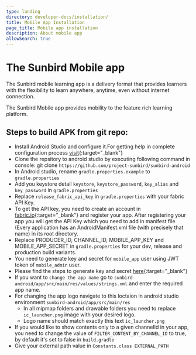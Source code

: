 ```yaml
---
type: landing
directory: developer-docs/installation/
title: Mobile App Installation
page_title: Mobile app installation
description: About mobile app
allowSearch: true
---
```

# The Sunbird Mobile app

The Sunbird mobile learning app is a delivery format that provides learners with the flexibility to learn anywhere, anytime, even without internet connection.

The Sunbird Mobile app provides mobility to the feature rich learning platform.

## Steps to build APK from git repo:

- Install Android Studio and configure it.For getting help in complete configuration process [visit](https://developer.android.com/studio/intro/studio-config.html){:target="_blank"} 
- Clone the repsitory to android studio by executing following command in console:
  git clone  `https://github.com/project-sunbird/sunbird-android` 
- In Android studio, rename `gradle.properties.example` to `gradle.properties`
- Add you keystore detail `keystore`, `keystore_password`, `key_alias` and `key_password` in `gradle.properties`
- Replace `release_fabric_api_key` in `gradle.properties` with your fabric API Key. 
- To get the API key, you need to create an account in [fabric.io](https://get.fabric.io/){:target="_blank"} and register your app. After registering your app you will get the API Key which you need to add in manifest file (Every application has an AndroidManifest.xml file (with precisely that name) in its root directory.
- Replace PRODUCER_ID, CHANNEL_ID, MOBILE_APP_KEY and MOBILE_APP_SECRET in `gradle.properties` for your dev, release and production build   variants.
- You need to generate key and secret for `mobile_app` user using JWT token of `mobile_admin` user.
- Please find the steps to generate key and secret [here](https://github.com/project-sunbird/sunbird-devops/blob/master/Installation.md#step-6-generate-key-and-secrets-for-mobile-app){:target="_blank"}
- If you want to `change the app name` go to `sunbird-android/app/src/main/res/values/strings.xml` and enter the required app name.
- For changing the app logo navigate to this loctaion in android studio environment `sunbird-android/app/src/main/res`
    - In all mipmap folders and drawable folders you need to replace `ic_launcher.png` image with your desired logo.
    - Logo name should match exactly this text `ic_launcher.png`
- If you would like to show contents only to a given channelId in your app, you need to change the value of `FILTER_CONTENT_BY_CHANNEL_ID` to true, by default it's set to false in `build.gradle`
- Give your external path value in `Constants.class EXTERNAL_PATH`
